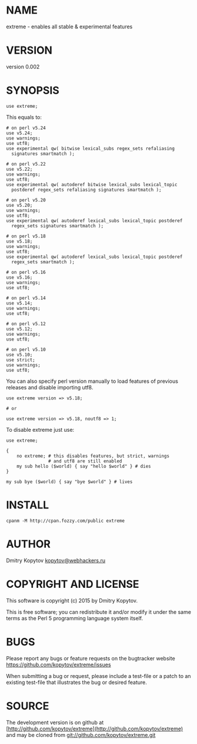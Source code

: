 # NAME

extreme - enables all stable & experimental features

# VERSION

version 0.002

# SYNOPSIS

    use extreme;

This equals to:

    # on perl v5.24
    use v5.24;
    use warnings;
    use utf8;
    use experimental qw( bitwise lexical_subs regex_sets refaliasing
      signatures smartmatch );

    # on perl v5.22
    use v5.22;
    use warnings;
    use utf8;
    use experimental qw( autoderef bitwise lexical_subs lexical_topic
      postderef regex_sets refaliasing signatures smartmatch );

    # on perl v5.20
    use v5.20;
    use warnings;
    use utf8;
    use experimental qw( autoderef lexical_subs lexical_topic postderef
      regex_sets signatures smartmatch );

    # on perl v5.18
    use v5.18;
    use warnings;
    use utf8;
    use experimental qw( autoderef lexical_subs lexical_topic postderef
      regex_sets smartmatch );

    # on perl v5.16
    use v5.16;
    use warnings;
    use utf8;

    # on perl v5.14
    use v5.14;
    use warnings;
    use utf8;

    # on perl v5.12
    use v5.12;
    use warnings;
    use utf8;

    # on perl v5.10
    use v5.10;
    use strict;
    use warnings;
    use utf8;

You can also specify perl version manually to load features of previous
releases and disable importing utf8.

    use extreme version => v5.18;

    # or

    use extreme version => v5.18, noutf8 => 1;

To disable extreme just use:

    use extreme;

    {
        no extreme; # this disables features, but strict, warnings
                    # and utf8 are still enabled
        my sub hello ($world) { say "hello $world" } # dies
    }

    my sub bye ($world) { say "bye $world" } # lives

# INSTALL

    cpanm -M http://cpan.fozzy.com/public extreme

# AUTHOR

Dmitry Kopytov <kopytov@webhackers.ru>

# COPYRIGHT AND LICENSE

This software is copyright (c) 2015 by Dmitry Kopytov.

This is free software; you can redistribute it and/or modify it under
the same terms as the Perl 5 programming language system itself.

# BUGS

Please report any bugs or feature requests on the bugtracker website
https://github.com/kopytov/extreme/issues

When submitting a bug or request, please include a test-file or a
patch to an existing test-file that illustrates the bug or desired
feature.

# SOURCE

The development version is on github at [http://github.com/kopytov/extreme](http://github.com/kopytov/extreme)
and may be cloned from [git://github.com/kopytov/extreme.git](git://github.com/kopytov/extreme.git)

